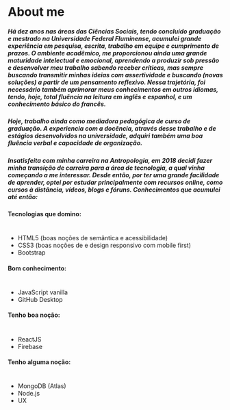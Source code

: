 # About me

#####    Há dez anos nas áreas das Ciências Sociais, tendo concluído graduação e mestrado na Universidade Federal Fluminense, acumulei grande experiência em pesquisa, escrita, trabalho em equipe e cumprimento de prazos. O ambiente acadêmico, me proporcionou ainda uma grande maturidade intelectual e emocional, aprendendo a produzir sob pressão e desenvolver meu trabalho sabendo receber críticas, mas sempre buscando transmitir minhas ideias com assertividade e buscando (novas soluções) a partir de um pensamento reflexivo. Nessa trajetória, foi necessário também aprimorar meus conhecimentos em outros idiomas, tendo, hoje, total fluência na leitura em inglês e espanhol, e um conhecimento básico do francês. 
#####    Hoje, trabalho ainda como mediadora pedagógica de curso de graduação. A experiencia com a docência, através desse trabalho e de estágios desenvolvidos na universidade, adquiri também uma boa fluência verbal e capacidade de organização. 
#####    Insatisfeita com minha carreira na Antropologia, em 2018 decidi fazer minha transição de carreira para a área de tecnologia, a qual vinha começando a me interessar. Desde então, por ter uma grande facilidade de aprender, optei por estudar principalmente com recursos online, como cursos à distância, vídeos, blogs e fóruns. Conhecimentos que acumulei até então: 

#### Tecnologias que domino: 
# 
- HTML5 (boas noções de semântica e acessibilidade)
- CSS3 (boas noções de e design responsivo com mobile first)
- Bootstrap 
#### Bom conhecimento:
# 
- JavaScript vanilla
- GitHub Desktop
#### Tenho boa noção: 
# 
- ReactJS
- Firebase
#### Tenho alguma noção: 
# 
- MongoDB (Atlas)
- Node.js
- UX
